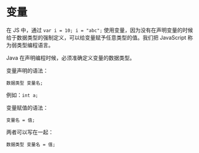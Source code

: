 # 变量

在 JS 中，通过 `var i = 10; i = "abc";` 使用变量，因为没有在声明变量的时候给于数据类型的强制定义，可以给变量赋予任意类型的值。我们把 JavaScript 称为弱类型编程语言。

Java 在声明编程时候，必须准确定义变量的数据类型。

变量声明的语法：

`数据类型 变量名;`

例如：`int a;`

变量赋值的语法：

`变量名 = 值;`

两者可以写在一起：

`数据类型 变量名 = 值;`


